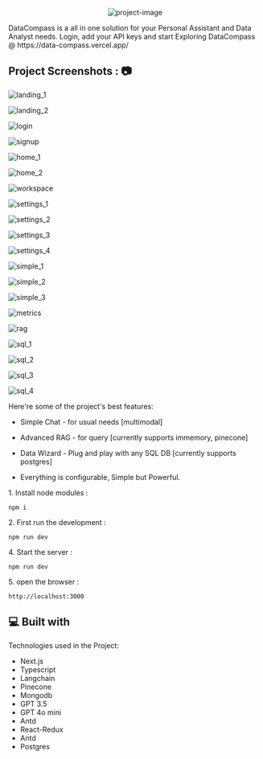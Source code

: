 <p align="center"><img src="https://socialify.git.ci/shivaraj65/DataCompass/image?font=Source%20Code%20Pro&language=1&name=1&owner=1&pattern=Signal&stargazers=1&theme=Dark" alt="project-image"></p>

<p id="description">DataCompass is a all in one solution for your Personal Assistant and Data Analyst needs. Login, add your API keys and start Exploring DataCompass @ https://data-compass.vercel.app/</p>

<h2>Project Screenshots : 📷</h2>

![landing_1](https://github.com/shivaraj65/DataCompass/blob/main/screenshots/landing1.png?raw=true)

![landing_2](https://github.com/shivaraj65/DataCompass/blob/main/screenshots/landing2.png?raw=true)

![login](https://github.com/shivaraj65/DataCompass/blob/main/screenshots/login.png?raw=true)

![signup](https://github.com/shivaraj65/DataCompass/blob/main/screenshots/signup.png?raw=true)

![home_1](https://github.com/shivaraj65/DataCompass/blob/main/screenshots/home1.png?raw=true)

![home_2](https://github.com/shivaraj65/DataCompass/blob/main/screenshots/home2.png?raw=true)

![workspace](https://github.com/shivaraj65/DataCompass/blob/main/screenshots/workspace1.png?raw=true)

![settings_1](https://github.com/shivaraj65/DataCompass/blob/main/screenshots/settings1.png?raw=true)

![settings_2](https://github.com/shivaraj65/DataCompass/blob/main/screenshots/settings2.png?raw=true)

![settings_3](https://github.com/shivaraj65/DataCompass/blob/main/screenshots/settings3.png?raw=true)

![settings_4](https://github.com/shivaraj65/DataCompass/blob/main/screenshots/settings4.png?raw=true)

![simple_1](https://github.com/shivaraj65/DataCompass/blob/main/screenshots/simple1.png?raw=true)

![simple_2](https://github.com/shivaraj65/DataCompass/blob/main/screenshots/simple2.png?raw=true)

![simple_3](https://github.com/shivaraj65/DataCompass/blob/main/screenshots/simple3.png?raw=true)

![metrics](https://github.com/shivaraj65/DataCompass/blob/main/screenshots/metrics.png?raw=true)

![rag](https://github.com/shivaraj65/DataCompass/blob/main/screenshots/rag.png?raw=true)


![sql_1](https://github.com/shivaraj65/DataCompass/blob/main/screenshots/sql1.png?raw=true)

![sql_2](https://github.com/shivaraj65/DataCompass/blob/main/screenshots/sql2.png?raw=true)

![sql_3](https://github.com/shivaraj65/DataCompass/blob/main/screenshots/sql3.png?raw=true)

![sql_4](https://github.com/shivaraj65/DataCompass/blob/main/screenshots/sql4.png?raw=true)


Here're some of the project's best features:

*   Simple Chat - for usual needs [multimodal]
*   Advanced RAG - for query [currently supports immemory, pinecone]
*   Data Wizard - Plug and play with any SQL DB [currently supports postgres]

*   Everything is configurable, Simple but Powerful.

<p>1. Install node modules :</p>

```
npm i
```

<p>2. First run the development :</p>

```
npm run dev  
```

<p>4. Start the server :</p>

```
npm run dev
```

<p>5. open the browser :</p>

```
http://localhost:3000
```

<h2>💻 Built with</h2>

Technologies used in the Project:

*   Next.js
*   Typescript
*   Langchain
*   Pinecone
*   Mongodb
*   GPT 3.5
*   GPT 4o mini
*   Antd 
*   React-Redux 
*   Antd
*   Postgres
